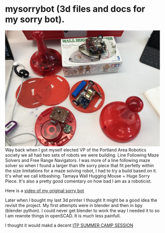 # mysorrybot (3d files and docs for my sorry bot).
![kitbash](docs/kitbash.jpeg)
Way back when I got myself elected VP of the Portland Area Robotics society we all had two sets of robots we were building. Line Following Maze Solvers and Free Range Navigators. I was more of a line following maze solver so when I found a larger than life sorry piece that fit perfetly within the size limitations for a maze solving robot, I had to try a build based on it. It's what we call kitbashing. Tamaya Wall Hugging Mouse + Huge Sorry Piece. It's also a pretty good comentary on how bad I am as a roboticist.

Here is a [video of my original sorry bot](docs/sorrybot.mov)

Later when I bought my last 3d printer I thought It might be a good idea the revisit the project. My first attempts were in blender and then in bpy (blender python). I could never get blender to work the way I needed it to so I am rewrote things in openSCAD. It is much less painfull.

I thought it would makd a decent [ITP SUMMER CAMP SESSION](docs/ITPClassNotes.md)